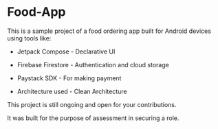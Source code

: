 # Food-App

This is a sample project of a food ordering app built for Android
devices using tools like:

* Jetpack Compose - Declarative UI

* Firebase Firestore - Authentication and cloud storage

* Paystack SDK - For making payment
 
* Architecture used - Clean Architecture 

This project is still ongoing and open for your contributions.

It was built for the purpose of assessment in securing a role.

